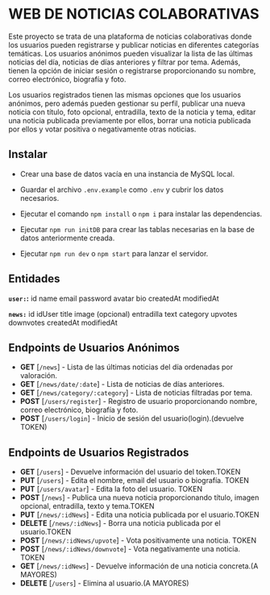 # WEB DE NOTICIAS COLABORATIVAS

Este proyecto se trata de una plataforma de noticias colaborativas donde los usuarios pueden registrarse y publicar noticias en diferentes categorías temáticas. Los usuarios anónimos pueden visualizar la lista de las últimas noticias del día, noticias de días anteriores y filtrar por tema. Además, tienen la opción de iniciar sesión o registrarse proporcionando su nombre, correo electrónico, biografía y foto.

Los usuarios registrados tienen las mismas opciones que los usuarios anónimos, pero además pueden gestionar su perfil, publicar una nueva noticia con título, foto opcional, entradilla, texto de la noticia y tema, editar una noticia publicada previamente por ellos, borrar una noticia publicada por ellos y votar positiva o negativamente otras noticias.

## Instalar

-   Crear una base de datos vacía en una instancia de MySQL local.

-   Guardar el archivo `.env.example` como `.env` y cubrir los datos necesarios.

-   Ejecutar el comando `npm install` o `npm i` para instalar las dependencias.

-   Ejecutar `npm run initDB` para crear las tablas necesarias en la base de datos anteriormente creada.

-   Ejecutar `npm run dev` o `npm start` para lanzar el servidor.

## Entidades

**`user:`:**
    id
    name
    email
    password
    avatar
    bio
    createdAt
    modifiedAt


**`news:`**
    id
    idUser
    title
    image (opcional)
    entradilla
    text
    category
    upvotes
    downvotes
    createdAt
    modifiedAt

## Endpoints de Usuarios Anónimos

-  **GET**  [`/news`] - Lista de las últimas noticias del día ordenadas por valoración.
-  **GET**  [`/news/date/:date`] - Lista de noticias de días anteriores.
-  **GET**  [`/news/category/:category`] - Lista de noticias filtradas por tema.
-  **POST** [`/users/register`] - Registro de usuario proporcionando nombre, correo electrónico, biografía y foto.
-  **POST** [`/users/login`] - Inicio de sesión del usuario(login).(devuelve TOKEN)

## Endpoints de Usuarios Registrados

-  **GET** [`/users`] - Devuelve información del usuario del token.TOKEN
-  **PUT** [`/users`] - Edita el nombre, email del usuario o biografía. TOKEN
-  **PUT** [`/users/avatar`] - Edita la foto del usuario. TOKEN
-  **POST** [`/news`] - Publica una nueva noticia proporcionando título, imagen opcional, entradilla, texto y tema.TOKEN
-  **PUT** [`/news/:idNews`] - Edita una noticia publicada por el usuario.TOKEN
-  **DELETE** [`/news/:idNews`] - Borra una noticia publicada por el usuario.TOKEN
-  **POST** [`/news/:idNews/upvote`] - Vota positivamente una noticia. TOKEN
-  **POST** [`/news/:idNews/downvote`] - Vota negativamente una noticia. TOKEN
-  **GET** [`/news/:idNews`] - Devuelve información de una noticia concreta.(A MAYORES)
-  **DELETE** [`/users`] - Elimina al usuario.(A MAYORES)

<!-- USUARIOS ANÓNIMOS: 
1. visualizar la lista de últimas noticias del día ordenadas por valoración 
2. visualizar noticias de diías anteriores 
3. filtrado por: tema 
4. login 
5. registo: nombre, email, biografía y foto. Por otra parte están los 

USUARIOS REGISTRADOS, y con ellos hay que hacer: 
1. lo mismo que los anónimos, y además: 
2. gestión del perfil de usuario: nombre, email, biografía y foto. 
3. publicar una nueva noticia: título, foto (opcional), entradilla, texto de la noticia y tema. 
4. editar una noticia publicada por el mismo usuario 
5. borrar una noticia publicada por el usuario 
6. votar positivamante o negativamente otras noticias -->